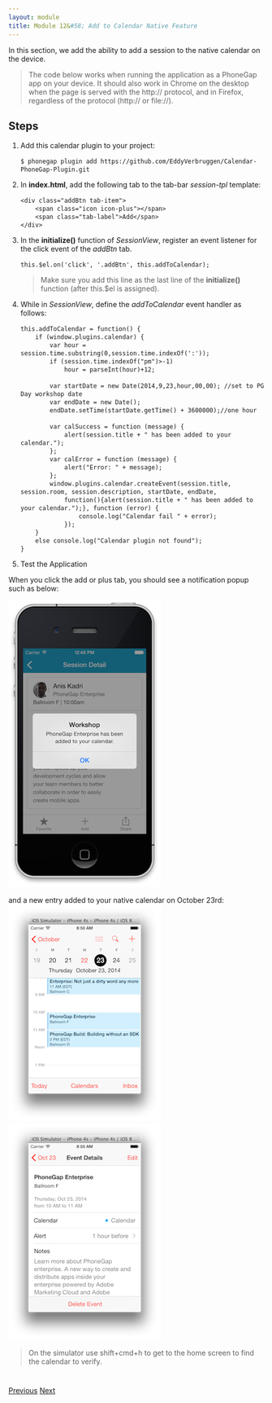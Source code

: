 ```yaml
---
layout: module
title: Module 12&#58; Add to Calendar Native Feature
---
```

In this section, we add the ability to add a session to the native calendar on the device.

> The code below works when running the application as a PhoneGap app on your device. It should also work in Chrome on the desktop when the page is served with the http:// protocol, and in Firefox, regardless of the protocol (http:// or file://).


## Steps

1. Add this calendar plugin to your project:

    ```
    $ phonegap plugin add https://github.com/EddyVerbruggen/Calendar-PhoneGap-Plugin.git
    
    ```

2. In **index.html**, add the following tab to the tab-bar *session-tpl* template:

    ```
    <div class="addBtn tab-item">
        <span class="icon icon-plus"></span>
        <span class="tab-label">Add</span>
    </div>
    ```

3. In the **initialize()** function of *SessionView*, register an event listener for the click event of the *addBtn* tab.

    ```
    this.$el.on('click', '.addBtn', this.addToCalendar);
    ```

    >Make sure you add this line as the last line of the **initialize()** function (after this.$el is assigned).

4. While in *SessionView*, define the *addToCalendar* event handler as follows:

    ```
    this.addToCalendar = function() {
        if (window.plugins.calendar) {
            var hour = session.time.substring(0,session.time.indexOf(':'));
            if (session.time.indexOf("pm")>-1)
                hour = parseInt(hour)+12;
    
            var startDate = new Date(2014,9,23,hour,00,00); //set to PG Day workshop date
            var endDate = new Date();
            endDate.setTime(startDate.getTime() + 3600000);//one hour
    
            var calSuccess = function (message) {
                alert(session.title + " has been added to your calendar.");
            };
            var calError = function (message) {
                alert("Error: " + message);
            };
            window.plugins.calendar.createEvent(session.title, session.room, session.description, startDate, endDate,
                function(){alert(session.title + " has been added to your calendar.");}, function (error) {
                    console.log("Calendar fail " + error);
                });
        }
        else console.log("Calendar plugin not found");
    }
    ```

5. Test the Application

When you click the add or plus tab, you should see a notification popup such as below:

![](images/add-calendar.png) 

and a new entry added to your native calendar on October 23rd:
![](images/calendar1.png) ![](images/calendar2.png) 
 
>On the simulator use shift+cmd+h to get to the home screen to find the calendar to verify.
 
<div class="row" style="margin-top:40px;">
<div class="col-sm-12">
<a href="hardware-acceleration.html" class="btn btn-default"><i class="glyphicon glyphicon-chevron-left"></i> 
Previous</a>
<a href="share.html" class="btn btn-default pull-right">Next <i class="glyphicon 
glyphicon-chevron-right"></i></a>
</div>
</div>


